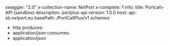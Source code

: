 swagger: "2.0"
x-collection-name: NxtPort
x-complete: 1
info:
  title: Portcall+ API (sandbox)
  description: portplus-api
  version: 1.0.0
host: api-sb.nxtport.eu
basePath: /PortCallPlus/v1
schemes:
- http
produces:
- application/json
consumes:
- application/json